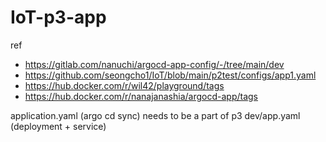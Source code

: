# IoT-p3-app

ref
- https://gitlab.com/nanuchi/argocd-app-config/-/tree/main/dev
- https://github.com/seongcho1/IoT/blob/main/p2test/configs/app1.yaml
- https://hub.docker.com/r/wil42/playground/tags
- https://hub.docker.com/r/nanajanashia/argocd-app/tags


application.yaml (argo cd sync) needs to be a part of p3
dev/app.yaml (deployment + service)
